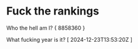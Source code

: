 # Fuck the rankings

Who the hell am I?
{ 8858360 }

What fucking year is it?
[ 2024-12-23T13:53:20Z ]
